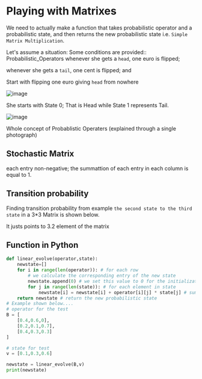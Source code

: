 # Playing with Matrixes
We need to actually make a function that takes probabilistic operator and a probabilistic state, and then returns the new probabilistic state i.e. `Simple Matrix Multiplication`.

Let's assume a situation: Some conditions are provided::
Probabilistic_Operators
whenever she gets a `head`, one euro is flipped;

whenever she gets a `tail`, one cent is flipped; and

Start with flipping one euro giving `head` from nowhere

![image](https://user-images.githubusercontent.com/90497253/190912821-7e784470-62be-4f3d-a8e4-df9e3b8feee3.png)

She starts with State 0; That is Head while State 1 represents Tail.

![image](https://user-images.githubusercontent.com/90497253/190912922-5752cfd6-3ab6-445f-b05a-89c8dffdcf9d.png)

Whole concept of Probablistic Operaters (explained through a single photograph)

## Stochastic Matrix
each entry non-negative; the summattion of each entry in each column is equal to 1.

## Transition probability
Finding transition probability from example `the second state to the third state` in a 3*3 Matrix is shown below.

It justs points to 3.2 element of the matrix 

## Function in Python
```python
def linear_evolve(operator,state):
    newstate=[]
    for i in range(len(operator)): # for each row
        # we calculate the corresponding entry of the new state
        newstate.append(0) # we set this value to 0 for the initialization
        for j in range(len(state)): # for each element in state
            newstate[i] = newstate[i] + operator[i][j] * state[j] # summation of pairwise multiplications
    return newstate # return the new probabilistic state
# Example shown below....
# operator for the test
B = [
    [0.4,0.6,0],
    [0.2,0.1,0.7],
    [0.4,0.3,0.3]
]

# state for test
v = [0.1,0.3,0.6]

newstate = linear_evolve(B,v)
print(newstate)
```
